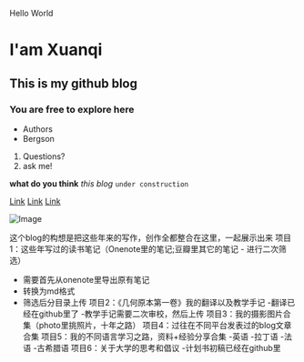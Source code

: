 Hello World

# I'am Xuanqi
## This is my github blog
### You are free to explore here

- Authors
- Bergson

1. Questions?
2. ask me!

**what do you think** _this blog_ `under construction`

[Link](test.md)
[Link](test2.md)
[Link](test/test2.md)

![Image](src)

这个blog的构想是把这些年来的写作，创作全都整合在这里，一起展示出来
项目1：这些年写过的读书笔记（Onenote里的笔记;豆瓣里其它的笔记 - 进行二次筛选）
  - 需要首先从onenote里导出原有笔记
  - 转换为md格式
  - 筛选后分目录上传
项目2：《几何原本第一卷》我的翻译以及教学手记
  -翻译已经在github里了
  -教学手记需要二次审校，然后上传
项目3：我的摄影图片合集（photo里挑照片，十年之路）
项目4：过往在不同平台发表过的blog文章合集
项目5：我的不同语言学习之路，资料+经验分享合集
  -英语
  -拉丁语
  -法语
  -古希腊语
项目6：关于大学的思考和倡议
  -计划书初稿已经在github里
